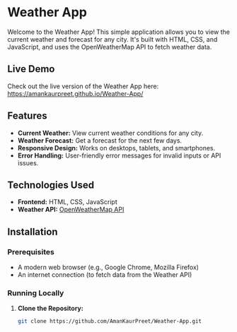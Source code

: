 # Weather App

Welcome to the Weather App! This simple application allows you to view the current weather and forecast for any city. It's built with HTML, CSS, and JavaScript, and uses the OpenWeatherMap API to fetch weather data.

## Live Demo

Check out the live version of the Weather App here: https://amankaurpreet.github.io/Weather-App/

## Features

- **Current Weather:** View current weather conditions for any city.
- **Weather Forecast:** Get a forecast for the next few days.
- **Responsive Design:** Works on desktops, tablets, and smartphones.
- **Error Handling:** User-friendly error messages for invalid inputs or API issues.

## Technologies Used

- **Frontend:** HTML, CSS, JavaScript
- **Weather API:** [OpenWeatherMap API](https://openweathermap.org/api)


## Installation

### Prerequisites

- A modern web browser (e.g., Google Chrome, Mozilla Firefox)
- An internet connection (to fetch data from the Weather API)

### Running Locally

1. **Clone the Repository:**
   ```bash
   git clone https://github.com/AmanKaurPreet/Weather-App.git
